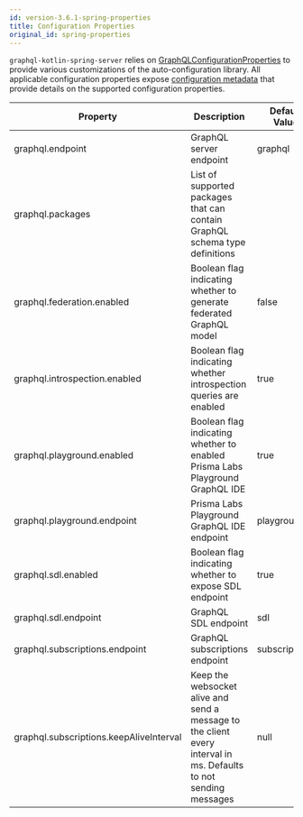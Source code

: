 ```yaml
---
id: version-3.6.1-spring-properties
title: Configuration Properties
original_id: spring-properties
---
```


`graphql-kotlin-spring-server` relies on [GraphQLConfigurationProperties](https://github.com/ExpediaGroup/graphql-kotlin/blob/master/graphql-kotlin-spring-server/src/main/kotlin/com/expediagroup/graphql/spring/GraphQLConfigurationProperties.kt)
to provide various customizations of the auto-configuration library. All applicable configuration properties expose [configuration
metadata](https://docs.spring.io/spring-boot/docs/current/reference/html/configuration-metadata.html) that provide
details on the supported configuration properties.

| Property | Description | Default Value |
|----------|-------------|---------------|
| graphql.endpoint | GraphQL server endpoint | graphql |
| graphql.packages | List of supported packages that can contain GraphQL schema type definitions | |
| graphql.federation.enabled | Boolean flag indicating whether to generate federated GraphQL model | false |
| graphql.introspection.enabled | Boolean flag indicating whether introspection queries are enabled | true |
| graphql.playground.enabled | Boolean flag indicating whether to enabled Prisma Labs Playground GraphQL IDE | true |
| graphql.playground.endpoint | Prisma Labs Playground GraphQL IDE endpoint | playground |
| graphql.sdl.enabled | Boolean flag indicating whether to expose SDL endpoint | true |
| graphql.sdl.endpoint | GraphQL SDL endpoint | sdl |
| graphql.subscriptions.endpoint | GraphQL subscriptions endpoint | subscriptions |
| graphql.subscriptions.keepAliveInterval | Keep the websocket alive and send a message to the client every interval in ms. Defaults to not sending messages | null |
